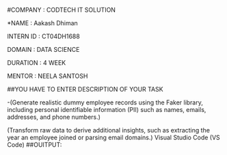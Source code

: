 #COMPANY : CODTECH IT SOLUTION

*NAME : Aakash Dhiman

INTERN ID : CT04DH1688

DOMAIN : DATA SCIENCE

DURATION : 4 WEEK

MENTOR : NEELA SANTOSH

##YOU HAVE TO ENTER DESCRIPTION OF YOUR TASK

-(Generate realistic dummy employee records using the Faker library, including personal identifiable information (PII) such as names, emails, addresses, and phone numbers.)

(Transform raw data to derive additional insights, such as extracting the year an employee joined or parsing email domains.) Visual Studio Code (VS Code) ##OUITPUT:
